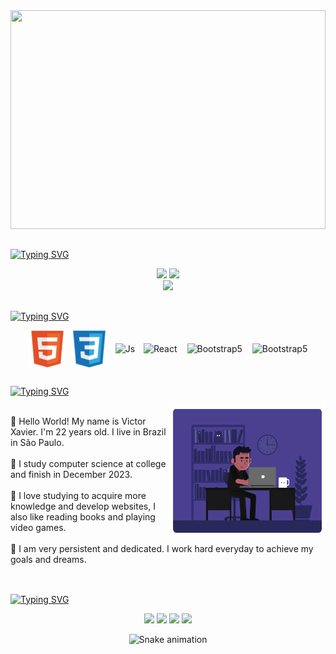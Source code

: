 <img height="350px" width="100%" src="./img/wallpaper-myname4.gif"/>

##


<a href="https://git.io/typing-svg"><img src="https://readme-typing-svg.herokuapp.com?font=Press+Start+2P&size=20&pause=1000&color=FFFFFF&center=true&vCenter=true&width=800&lines=%F0%9F%91%A8%E2%80%8D%F0%9F%92%BB+MY+STATS+%F0%9F%91%A8%E2%80%8D%F0%9F%92%BB" alt="Typing SVG" /></a>
<br> 
<div align="center">
  <img width="48%" src="https://github-readme-stats.vercel.app/api?username=victor-xavier21&theme=midnight-purple&show_icons=true&hide_border=false&count_private=true"/>
  <img width="48%" src="https://github-readme-streak-stats.herokuapp.com/?user=victor-xavier21&theme=midnight-purple&hide_border=false"/>
</div> 

<div align="center">
  <img width="48%" src="https://github-readme-stats.vercel.app/api/top-langs/?username=victor-xavier21&theme=midnight-purple&show_icons=true&hide_border=false&layout=compact"/>
</div> 

##

<a href="https://git.io/typing-svg"><img src="https://readme-typing-svg.herokuapp.com?font=Press+Start+2P&size=20&pause=1000&color=FFFFFF&center=true&vCenter=true&width=800&lines=%F0%9F%92%BB+LANGUAGES+AND+TOOLS+%F0%9F%92%BB" alt="Typing SVG" /></a>

<div align="center">
  <img align="center" alt="HTML" width="60" src="https://raw.githubusercontent.com/devicons/devicon/master/icons/html5/html5-original.svg">
  <img align="center" alt="CSS" width="60" style="margin-left: 3px" src="https://raw.githubusercontent.com/devicons/devicon/master/icons/css3/css3-original.svg">
  <img align="center" alt="Js"  width="52" style="margin-left: 8px" src="https://user-images.githubusercontent.com/105253015/209736391-d014bd2d-f915-4b4e-9cd3-60bff69a3371.png">
  <img align="center" alt="React"  width="59" style="margin-left: 10px" src="https://user-images.githubusercontent.com/105253015/209736897-a1850d7b-1c9b-4081-9099-06b65c5f1063.png">
  <img align="center" alt="Bootstrap5"  width="59" style="margin-left: 12px" src="https://user-images.githubusercontent.com/105253015/209738930-d1075f80-eda5-4689-afbb-fe599ee6b70c.png">
  <img align="center" alt="Bootstrap5"  width="59" style="margin-left: 12px" src="https://user-images.githubusercontent.com/105253015/209736817-be812d02-fd77-40c6-b22d-bd6414baeb7c.png">

</div>
 
 ##

<a href="https://git.io/typing-svg"><img src="https://readme-typing-svg.herokuapp.com?font=Press+Start+2P&duration=3000&pause=1000&color=FFFFFF&center=true&vCenter=true&width=800&lines=%F0%9F%99%8B%F0%9F%8F%BB%E2%80%8D%E2%99%82%EF%B8%8F+ABOUT+ME+%F0%9F%99%8B%F0%9F%8F%BB%E2%80%8D%E2%99%82%EF%B8%8F" alt="Typing SVG" /></a>


<img src="./img/gif-to-github.gif" width="250px" align="right">
<div align="left">
<br>
📌 Hello World! My name is Victor Xavier. I'm 22 years old. I live in Brazil in São Paulo.
<br>

<br>
📌 I study computer science at college and finish in December 2023.
<br>

<br>
📌 I love studying to acquire more knowledge and develop websites, I also like reading books and playing video games.
<br>

<br>
📌 I am very persistent and dedicated. I work hard everyday to achieve my goals and dreams.
</div>
<br>

 ##

<a href="https://git.io/typing-svg"><img src="https://readme-typing-svg.herokuapp.com?font=Press+Start+2P&duration=3000&pause=1000&color=FFFFFF&center=true&vCenter=true&width=800&lines=%F0%9F%93%9E+CONTACT+%F0%9F%93%9E" alt="Typing SVG" /></a>
 
<div align="center"> 
  <a href="https://www.instagram.com/victooor011/" target="_blank"><img src="https://img.shields.io/badge/-Instagram-%23E4405F?style=for-the-badge&logo=instagram&logoColor=white" target="_blank"></a>
 <a href="" target="_blank"><img src="https://img.shields.io/badge/Discord-7289DA?style=for-the-badge&logo=discord&logoColor=white" target="_blank"></a> 
  <a href ="https://mail.google.com/mail/u/0/?tab=rm&ogbl#inbox"><img src="https://img.shields.io/badge/-Gmail-%23333?style=for-the-badge&logo=gmail&logoColor=white" target="_blank"></a>
  <a href="https://www.linkedin.com/in/victor-augusto-xavier/" target="_blank"><img src="https://img.shields.io/badge/-LinkedIn-%230077B5?style=for-the-badge&logo=linkedin&logoColor=white" target="_blank"></a> 
 
  ![Snake animation](https://github.com/victor-xavier21/victor-xavier21/blob/output/github-contribution-grid-snake.svg)

</div>

